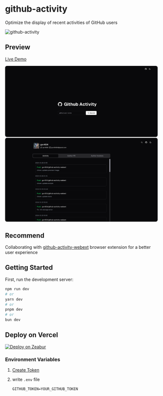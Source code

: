 # github-activity

Optimize the display of recent activities of GitHub users

![github-activity](https://socialify.git.ci/gxr404/github-activity/image?font=Raleway&forks=1&issues=1&logo=https%3A%2F%2Fgithub.com%2Fuser-attachments%2Fassets%2F1cbdd4ff-6211-452d-8220-4b449081fbaf&name=1&owner=1&pattern=Circuit%20Board&pulls=1&stargazers=1&theme=Dark)

## Preview

[Live Demo](https://github-activity-one.vercel.app/)

<img src="./docs/assets/preview.png" width="500" style="border-radius:6px"/>

<img src="./docs/assets/preview_2.png" width="500" style="border-radius:6px"/>

## Recommend

Collaborating with [github-activity-webext](https://github.com/gxr404/github-activity-webext) browser extension for a better user experience

## Getting Started

First, run the development server:

```bash
npm run dev
# or
yarn dev
# or
pnpm dev
# or
bun dev
```

## Deploy on Vercel

[<img src="https://vercel.com/button" alt="Deploy on Zeabur" height="30">](https://vercel.com/new/clone?repository-url=https%3A%2F%2Fgithub.com%2Fgxr404%2Fgithub-activity&env=GITHUB_TOKEN&project-name=github-activity&repository-name=github-activity)

### Environment Variables

1. [Create Token](https://github.com/settings/tokens?type=beta)
2. write `.env` file

    ```env
    GITHUB_TOKEN=YOUR_GITHUB_TOKEN
    ```
